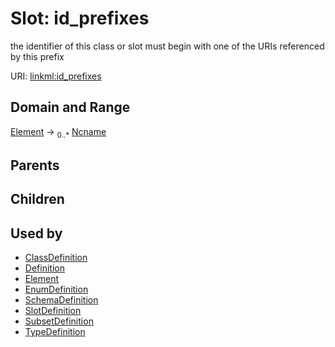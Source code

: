 
# Slot: id_prefixes


the identifier of this class or slot must begin with one of the URIs referenced by this prefix

URI: [linkml:id_prefixes](https://w3id.org/linkml/id_prefixes)


## Domain and Range

[Element](Element.md) ->  <sub>0..*</sub>
 [Ncname](Ncname.md)

## Parents


## Children


## Used by

 * [ClassDefinition](ClassDefinition.md)
 * [Definition](Definition.md)
 * [Element](Element.md)
 * [EnumDefinition](EnumDefinition.md)
 * [SchemaDefinition](SchemaDefinition.md)
 * [SlotDefinition](SlotDefinition.md)
 * [SubsetDefinition](SubsetDefinition.md)
 * [TypeDefinition](TypeDefinition.md)
